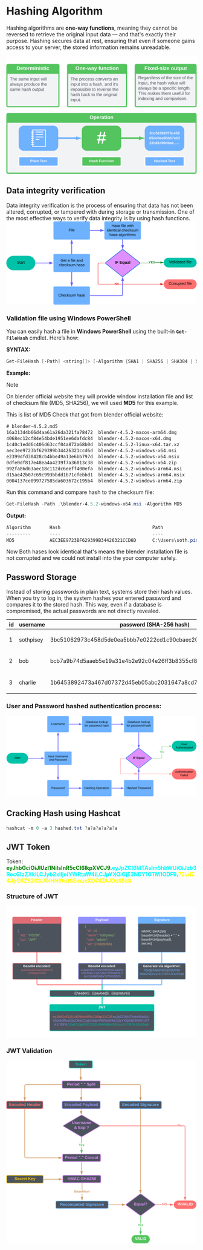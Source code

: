 # Hashing Algorithm

Hashing algorithms are **one-way functions**, meaning they cannot be reversed to retrieve the original input data — and that's exactly their purpose. Hashing secures data at rest, ensuring that even if someone gains access to your server, the stored information remains unreadable.

![Hashing Algorithm Img](/docs/img/HashingAlgorithm.svg "Hashing Algorithm")

## Data integrity verification
Data integrity verification is the process of ensuring that data has not been altered, corrupted, or tampered with during storage or transmission. One of the most effective ways to verify data integrity is by using hash functions.
![File Validation Process Img](/docs/img/FileValidation.svg "File Validation")

### Validation file using Windows PowerShell
You can easily hash a file in **Windows PowerShell** using the built-in **`Get-FileHash`** cmdlet. Here’s how:

**SYNTAX:**
```PowerShell
Get-FileHash [-Path] <string[]> [-Algorithm {SHA1 | SHA256 | SHA384 | SHA512 | MACTripleDES | MD5 | RIPEMD160}]
```
**Example:**
> [!NOTE]
> On blender official website they will provide window installation file and list of checksum file (MD5, SHA256), we will used **MD5** for this example.

This is list of MD5 Check that got from blender official website:
```TXT
# blender-4.5.2.md5
16a313d4b66d4aa61a26da321fa78472  blender-4.5.2-macos-arm64.dmg
4068ec12cf84e54bde1951ee6dafdc84  blender-4.5.2-macos-x64.dmg
1c40c1edd6c406d63ccf04a872a68b0d  blender-4.5.2-linux-x64.tar.xz
aec3ee9723bf629399b34426321ccd6d  blender-4.5.2-windows-x64.msi
e2399dfd30428cb4bbe49a13e6bb797d  blender-4.5.2-windows-x64.msix
0dfe0df817e48ea4a4239f7a36013c38  blender-4.5.2-windows-x64.zip
992fa86d63aec18c112dc6eeff400efa  blender-4.5.2-windows-arm64.msi
d15ae42b07c69c993bbdd1b71cfebbd1  blender-4.5.2-windows-arm64.msix
0004137ce099727585da603672c195b4  blender-4.5.2-windows-arm64.zip
```
Run this command and compare hash to the checksum file:
```PowerShell
Get-FileHash -Path .\blender-4.5.2-windows-x64.msi -Algorithm MD5
```
**Output:**
```PowerShell
Algorithm       Hash                                  Path
---------       ----                                  ----
MD5             AEC3EE9723BF629399B34426321CCD6D      C:\Users\soth.pisey\Downloads\blender-4.5.2-windows...
```



Now Both hases look identical that's means the blender installation file is not corrupted and we could not install into the your computer safely.

## Password Storage
Instead of storing passwords in plain text, systems store their hash values. When you try to log in, the system hashes your entered password and compares it to the stored hash. This way, even if a database is compromised, the actual passwords are not directly revealed.

| id  | username  | password (SHA-256 hash)                                          | created_at          |
| --- | --------- | ---------------------------------------------------------------- | ------------------- |
| 1   | sothpisey | 3bc51062973c458d5de0ea5bbb7e0222cd1c90cbaec2022a253f8e2e4d8f2f84 | 2024-05-01 10:15:00 |
| 2   | bob       | bcb7a9b74d5aaeb5e19a31e4b2e92c04e26ff3b8355cf8d9ef07487ff8f6983c | 2024-05-02 11:45:00 |
| 3   | charlie   | 1b6453892473a467d07372d45eb05abc2031647a8cd7f5b48e0e6e051c2f8ecf | 2024-05-03 09:30:00 |

### User and Password hashed authentication process:

![Hashing Algorithm Img](/docs/img/password_hash_authentication.svg "Hashing Algorithm")

## Cracking Hash using Hashcat

```PowerShell
hashcat -m 0 -a 3 hashed.txt ?a?a?a?a?a?a
```

## JWT Token

Token: **<span style="color: green;">eyJhbGciOiJIUzI1NiIsInR5cCI6IkpXVCJ9</span>**.**<span style="color: cyan;">eyJpZCI6MTAsIm5hbWUiOiJzb3RocGlzZXkiLCJyb2xlIjoiYWRtaW4iLCJpYXQiOjE3NDY1OTM1ODF9</span>**.**<span style="color: yellow;">7ZvdZ4JpGRZS203UINHNl9istSEmucXO787AJOsS5a8</span>**


### Structure of JWT

![JWT structure diagram](/docs/img/jwt_structure.svg "JWT Structure")

### JWT Validation

![JWT validation diagram](/docs/img/jwt_validation.svg "JWT Validation")

